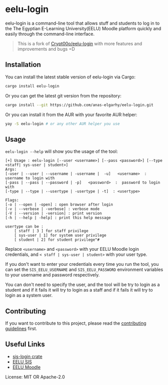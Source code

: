 # eelu-login

eelu-login is a command-line tool that allows stuff and students to log in to the The Egyptian E-Learning University(EELU) Moodle platform quickly and easily through the command-line interface.
> This is a fork of [Crypt00o/eelu-login](https://github.com/Crypt00o/eelu-login) with more features and improvements and bugs =D

## Installation
You can install the latest stable version of eelu-login via Cargo:
```sh
cargo install eelu-login
```

Or you can get the latest git version from the repository:
```sh
cargo install --git https://github.com/anas-elgarhy/eelu-login.git
```

Or you can install it from the AUR with your favorite AUR helper:
```sh
yay -S eelu-login # or any other AUR helper you use
```

## Usage
`eelu-login --help` will show you the usage of the tool:
```
[+] Usage : eelu-login [--user <username>] [--pass <password>] [--type <staff| sys-user | student>]
Args:
[-user | --user | --username | -username |  -u]   <username>  :  username to login with
[-pass | --pass | --password | -p]   <password>  :  password to login with
[-type | --type | --usertype | -usertype | -t]  : <usertype>

Flags:
[-o | --open | -open] : open browser after login
[-v | --verbose | -verbose] : verbose mode
[-V | --version | -version] : print version
[-h | --help | -help] : print this help message

usertype can be :
    [ staff | 3 ] for staff privilege
    [ sys-user | 1] for system user privilege
    [ student | 2] for student privilege"#
```

Replace `<username>` and `<password>` with your EELU Moodle login credentials, and `< staff | sys-user | student>` with your user type.

If you don't want to enter your credentials every time you run the tool, you can set the `SIS_EELU_USERNAME` and `SIS_EELU_PASSWORD` environment variables to your username and password respectively.

You can don't need to specify the user, and the tool will be try to login as a student and if it fails it will try to login as a staff and if it fails it will try to login as a system user.

## Contributing
If you want to contribute to this project, please read the [contributing guidelines](./CONTRIBUTING.md) first.

## Useful Links
- [sis-login crate](https://crates.io/crates/sis-login)
- [EELU SIS](https://sis.eelu.edu.eg/)
- [EELU Moodle](https://moodle.eelu.edu.eg/)

License: MIT OR Apache-2.0
